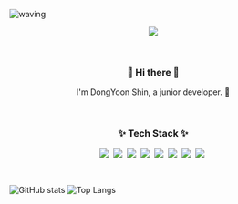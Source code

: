 ![waving](https://capsule-render.vercel.app/api?type=waving&height=200&text=Yoon%20Developer&fontAlign=66&fontAlignY=40&color=gradient)

<p align="center">
<a href="https://hits.seeyoufarm.com"><img src="https://hits.seeyoufarm.com/api/count/incr/badge.svg?url=https%3A%2F%2Fgithub.com%2Fyoon-devloper&count_bg=%2379C83D&title_bg=%23FF0000&icon=protocols-dot-io.svg&icon_color=%23E7E7E7&title=Visitors&edge_flat=false"/></a>
</p>

<br>

<h3 align="center"> 👋 Hi there 👋</h3>

<p align="center">
I'm DongYoon Shin, a junior developer. 🌱
</p>

<br>

<h3 align="center">✨ Tech Stack ✨ </h3>

<p align="center">
<img src="https://img.shields.io/badge/Java-007396?style=flat-square&logo=Java&logoColor=white"/></a>&nbsp
<img src="https://img.shields.io/badge/JPA-lightgrey?style=flat-square&logo=java&logoColor=white"/></a>&nbsp
<img src="https://img.shields.io/badge/Springboot-6DB33F?style=flat-square&logo=spring&logoColor=white"/></a>&nbsp
<img src="https://img.shields.io/badge/SpringCloud-6DB33F?style=flat-square&logo=iCloud&logoColor=white"/></a>&nbsp
<img src="https://img.shields.io/badge/Mysql-4479A1?style=flat-square&logo=MySQL&logoColor=white"/></a>&nbsp
<img src="https://img.shields.io/badge/MariaDB-003545?style=flat-square&logo=MariaDB&logoColor=white"/></a>&nbsp
<img src="https://img.shields.io/badge/Jenkins-D24939?style=flat-square&logo=Jenkins&logoColor=white"/></a>&nbsp
<img src="https://img.shields.io/badge/Git-F05032?style=flat-square&logo=Git&logoColor=white"/></a>&nbsp 
</p>

<br>


<p align="center">
  
![GitHub stats](https://github-readme-stats.vercel.app/api?username=yoon-developer&show_icons=true&theme=radical)
![Top Langs](https://github-readme-stats.vercel.app/api/top-langs/?username=yoon-developer&layout=compact&theme=radical&count_private=true)
</p>
